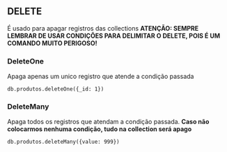 ## DELETE

É usado para apagar registros das collections
**ATENÇÃO: SEMPRE LEMBRAR DE USAR CONDIÇÕES PARA DELIMITAR O DELETE, POIS É UM COMANDO MUITO PERIGOSO!**

### DeleteOne

Apaga apenas um unico registro que atende a condição passada

```
db.produtos.deleteOne({_id: 1})
```

### DeleteMany

Apaga todos os registros que atendam a condição passada. **Caso não colocarmos nenhuma condição, tudo na collection será apago**

```
db.produtos.deleteMany({value: 999})
```
